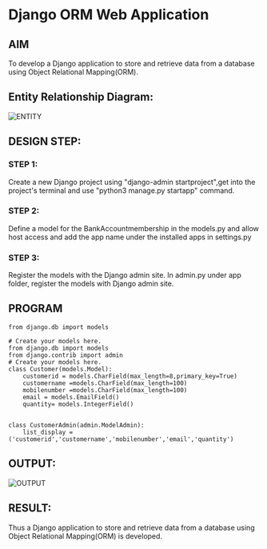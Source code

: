 # Django ORM Web Application

## AIM
To develop a Django application to store and retrieve data from a database using Object Relational Mapping(ORM).

## Entity Relationship Diagram:
![ENTITY](./images/entity.png)

## DESIGN STEP:
### STEP 1:
Create a new Django project using "django-admin startproject",get into the project's terminal and use "python3 manage.py startapp" command.

### STEP 2:
Define a model for the BankAccountmembership in the models.py and allow host access and add the app name under the installed apps in settings.py

### STEP 3:
Register the models with the Django admin site. In admin.py under app folder, register the models with Django admin site.

## PROGRAM
```
from django.db import models

# Create your models here. 
from django.db import models
from django.contrib import admin
# Create your models here.
class Customer(models.Model):
    customerid = models.CharField(max_length=8,primary_key=True)
    customername =models.CharField(max_length=100)
    mobilenumber =models.CharField(max_length=100)
    email = models.EmailField()
    quantity= models.IntegerField()
    

class CustomerAdmin(admin.ModelAdmin):
    list_display = ('customerid','customername','mobilenumber','email','quantity')

```

## OUTPUT:
![OUTPUT](./images/web.png)


## RESULT:
Thus a Django application to store and retrieve data from a database using Object Relational Mapping(ORM) is developed.
